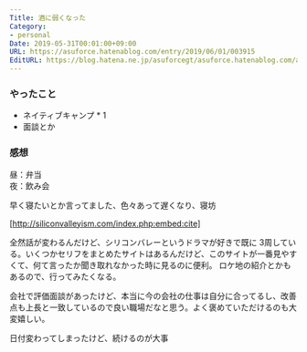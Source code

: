 ```yaml
---
Title: 酒に弱くなった
Category:
- personal
Date: 2019-05-31T00:01:00+09:00
URL: https://asuforce.hatenablog.com/entry/2019/06/01/003915
EditURL: https://blog.hatena.ne.jp/asuforcegt/asuforce.hatenablog.com/atom/entry/17680117127178480493
---
```


### やったこと
- ネイティブキャンプ * 1
- 面談とか

### 感想
昼：弁当  
夜：飲み会

早く寝たいとか言ってました、色々あって遅くなり、寝坊

[http://siliconvalleyism.com/index.php:embed:cite]

全然話が変わるんだけど、シリコンバレーというドラマが好きで既に 3周している。いくつかセリフをまとめたサイトはあるんだけど、このサイトが一番見やすくて、何て言ったか聞き取れなかった時に見るのに便利。
ロケ地の紹介とかもあるので、行ってみたくなる。

会社で評価面談があったけど、本当に今の会社の仕事は自分に合ってるし、改善点も上長と一致しているので良い職場だなと思う。よく褒めていただけるのも大変嬉しい。

日付変わってしまったけど、続けるのが大事
